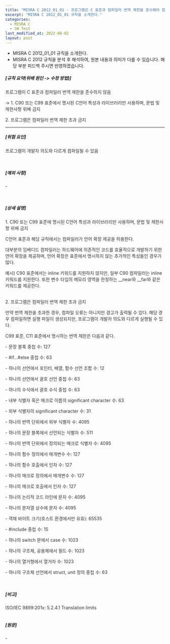 ```yaml
---
title: "MISRA C 2012_01_01 - 프로그램은 C 표준과 컴파일러 번역 제한을 준수해야 함"
excerpt: "MISRA C 2012_01_01 규칙을 소개한다."
categories:
  - MISRA C
  - SW Test
last_modified_at: 2022-08-02
layout: post
---
```

- MISRA C 2012_01_01 규칙을 소개한다.
- MISRA C 2012 규칙을 분석 후 해석하여, 원본 내용과 의미가 다를 수 있습니다. 해당 부분 피드백 주시면 반영하겠습니다. 



<h5>
    [규칙 요약(위배 원인 -&gt; 수정 방법)]
</h5>
<p>
    <span style="background-color:rgb(255,255,255);color:rgb(47,47,47);">프로그램이 C 표준과 컴파일러 번역 제한을 준수하지 않음</span>
</p>
<p>
    <span style="background-color:rgb(255,255,255);color:rgb(47,47,47);">-&gt; 1. C90 또는 C99 표준에서 명시된 C언어 특성과 라이브러리만 사용하며, 문법 및 제한사항 위배 금지</span>
</p>
<p>
    <span style="background-color:rgb(255,255,255);color:rgb(47,47,47);">2. 프로그램은 컴파일러 번역 제한 초과 금지</span>
</p>
<hr>
<h5>
    [위험 요인]
</h5>
<p>
    <span style="background-color:rgb(255,255,255);color:rgb(47,47,47);">프로그램이 개발자 의도와 다르게 컴파일될 수 있음</span>
</p>
<p>
    &nbsp;
</p>
<h5>
    [예외 사항]
</h5>
<p>
    -
</p>
<p>
    &nbsp;
</p>
<h5>
    [상세 설명]
</h5>
<p>
    <span style="background-color:rgb(255,255,255);color:rgb(47,47,47);">1. C90 또는 C99 표준에 명시된 C언어 특성과 라이브러리만 사용하며, 문법 및 제한사항 위배 금지</span>
</p>
<p>
    <span style="background-color:rgb(255,255,255);color:rgb(47,47,47);">C언어 표준과 해당 규칙에서는 컴파일러가 언어 확장 제공을 허용한다.</span>
</p>
<p>
    <span style="background-color:rgb(255,255,255);color:rgb(47,47,47);">대부분의 임베디드 컴파일러는 하드웨어에 의존적인 코드를 효율적으로 개발하기 위한 언어 확장을 제공하며, 언어 확장은 표준에서 명시하지 않는 추가적인 특성들인 경우가 많다.</span>
</p>
<p>
    <span style="background-color:rgb(255,255,255);color:rgb(47,47,47);">예시) C90 표준에서는 inline 키워드를 지원하지 않지만, 일부 C90 컴파일러는 inline 키워드를 지원한다. 또한 변수 타입의 메모리 영역을 한정하는 __near와 __far와 같은 키워드를 제공한다.</span>
</p>
<p>
    <br>
    <span style="background-color:rgb(255,255,255);color:rgb(47,47,47);">2. 프로그램은 컴파일러 번역 제한 초과 금지</span>
</p>
<p>
    <span style="background-color:rgb(255,255,255);color:rgb(47,47,47);">만약 번역 제한을 초과한 경우, 컴파일 오류는 아니지만 경고가 출력될 수 있다. 해당 경우 컴파일하면 실행 파일이 생성되지만, 프로그램이 개발자 의도와 다르게 실행될 수 있다.</span>
</p>
<p>
    <span style="background-color:rgb(255,255,255);color:rgb(47,47,47);">C99 표준, C11 표준에서 명시하는 번역 제한은 다음과 같다.</span>
</p>
<p>
    <span style="background-color:rgb(255,255,255);color:rgb(47,47,47);">- 문장 블록 중첩 수: 127</span>
</p>
<p>
    <span style="background-color:rgb(255,255,255);color:rgb(47,47,47);">- #if...#else 중첩 수: 63</span>
</p>
<p>
    <span style="background-color:rgb(255,255,255);color:rgb(47,47,47);">- 하나의 선언에서 포인터, 배열, 함수 선언 조합 수: 12</span>
</p>
<p>
    <span style="background-color:rgb(255,255,255);color:rgb(47,47,47);">- 하나의 선언에서 괄호 선언 중첩 수: 63</span>
</p>
<p>
    <span style="background-color:rgb(255,255,255);color:rgb(47,47,47);">- 하나의 수식에서 괄호 수식 중첩 수: 63</span>
</p>
<p>
    <span style="background-color:rgb(255,255,255);color:rgb(47,47,47);">- 내부 식별자 혹은 매크로 이름의 significant character 수: 63</span>
</p>
<p>
    <span style="background-color:rgb(255,255,255);color:rgb(47,47,47);">- 외부 식별자의 significant character 수: 31</span>
</p>
<p>
    <span style="background-color:rgb(255,255,255);color:rgb(47,47,47);">- 하나의 번역 단위에서 외부 식별자 수: 4095</span>
</p>
<p>
    <span style="background-color:rgb(255,255,255);color:rgb(47,47,47);">- 하나의 문장 블록에서 선언되는 식별자 수: 511</span>
</p>
<p>
    <span style="background-color:rgb(255,255,255);color:rgb(47,47,47);">- 하나의 번역 단위에서 정의되는 매크로 식별자 수: 4095</span>
</p>
<p>
    <span style="background-color:rgb(255,255,255);color:rgb(47,47,47);">- 하나의 함수 정의에서 매개변수 수: 127</span>
</p>
<p>
    <span style="background-color:rgb(255,255,255);color:rgb(47,47,47);">- 하나의 함수 호출에서 인자 수: 127</span>
</p>
<p>
    <span style="background-color:rgb(255,255,255);color:rgb(47,47,47);">- 하나의 매크로 정의에서 매개변수 수: 127</span>
</p>
<p>
    <span style="background-color:rgb(255,255,255);color:rgb(47,47,47);">- 하나의 매크로 호출에서 인자 수: 127</span>
</p>
<p>
    <span style="background-color:rgb(255,255,255);color:rgb(47,47,47);">- 하나의 논리적 코드 라인에 문자 수: 4095</span>
</p>
<p>
    <span style="background-color:rgb(255,255,255);color:rgb(47,47,47);">- 하나의 문자열 상수에 문자 수: 4095</span>
</p>
<p>
    <span style="background-color:rgb(255,255,255);color:rgb(47,47,47);">- 객체 바이트 크기(호스트 환경에서만 유효): 65535</span>
</p>
<p>
    <span style="background-color:rgb(255,255,255);color:rgb(47,47,47);">- #include 중첩 수: 15</span>
</p>
<p>
    <span style="background-color:rgb(255,255,255);color:rgb(47,47,47);">- 하나의 switch 문에서 case 수: 1023</span>
</p>
<p>
    <span style="background-color:rgb(255,255,255);color:rgb(47,47,47);">- 하나의 구조체, 공용체에서 필드 수: 1023</span>
</p>
<p>
    <span style="background-color:rgb(255,255,255);color:rgb(47,47,47);">- 하나의 열거형에서 열거자 수: 1023</span>
</p>
<p>
    <span style="background-color:rgb(255,255,255);color:rgb(47,47,47);">- 하나의 구조체 선언에서 struct, unit 정의 중첩 수: 63</span>
</p>
<p>
    &nbsp;
</p>
<h5>
    [비고]
</h5>
<p>
    <span style="background-color:rgb(255,255,255);color:rgb(47,47,47);">ISO/IEC 9899:201x: 5.2.4.1 Translation limits</span>
    <br>
    &nbsp;
</p>
<h5>
    [원문]
</h5>
<p>
    -
</p>